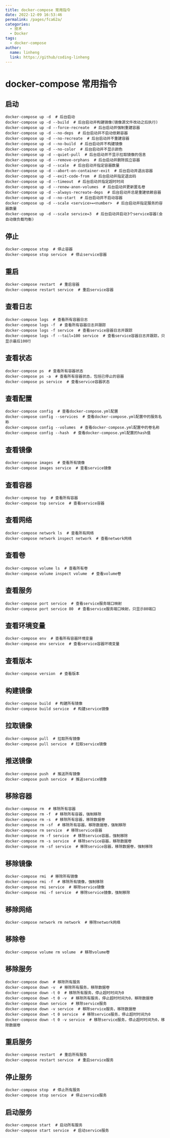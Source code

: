 ```yaml
---
title: docker-compose 常用指令
date: 2022-12-09 16:53:46
permalink: /pages/fca62a/
categories:
  - 技术
  - Docker
tags: 
  - docker-compose
author: 
  name: linheng
  link: https://github/coding-linheng
---
```


# docker-compose 常用指令

## 启动
  
    docker-compose up -d  # 后台启动
    docker-compose up -d --build  # 后台启动并构建镜像(镜像源文件改动之后执行)
    docker-compose up -d --force-recreate  # 后台启动并强制重建容器
    docker-compose up -d --no-deps  # 后台启动并不启动依赖容器  
    docker-compose up -d --no-recreate  # 后台启动并不重建容器
    docker-compose up -d --no-build  # 后台启动并不构建镜像
    docker-compose up -d --no-color  # 后台启动并不显示颜色
    docker-compose up -d --quiet-pull  # 后台启动并不显示拉取镜像的信息
    docker-compose up -d --remove-orphans  # 后台启动并删除孤立容器
    docker-compose up -d --scale  # 后台启动并指定容器数量
    docker-compose up -d --abort-on-container-exit  # 后台启动并退出容器
    docker-compose up -d --exit-code-from  # 后台启动并指定退出码
    docker-compose up -d --timeout  # 后台启动并指定超时时间
    docker-compose up -d --renew-anon-volumes  # 后台启动并更新匿名卷
    docker-compose up -d --always-recreate-deps  # 后台启动并总是重建依赖容器
    docker-compose up -d --no-start  # 后台启动并不启动容器
    docker-compose up -d --scale <service>=<number>  # 后台启动并指定服务的容器数量
    docker-compose up -d --scale service=3  # 后台启动并启动3个service容器(会自动做负载均衡)
    
## 停止

    docker-compose stop  # 停止容器
    docker-compose stop service  # 停止service容器
    
## 重启

    docker-compose restart  # 重启容器
    docker-compose restart service  # 重启service容器
        
## 查看日志

    docker-compose logs  # 查看所有容器日志
    docker-compose logs -f  # 查看所有容器日志并跟踪
    docker-compose logs -f service  # 查看service容器日志并跟踪
    docker-compose logs -f --tail=100 service  # 查看service容器日志并跟踪，只显示最后100行

## 查看状态
    
    docker-compose ps  # 查看所有容器状态
    docker-compose ps -a  # 查看所有容器状态，包括已停止的容器
    docker-compose ps service  # 查看service容器状态
    
## 查看配置

    docker-compose config  # 查看docker-compose.yml配置
    docker-compose config --services  # 查看docker-compose.yml配置中的服务名称
    docker-compose config --volumes  # 查看docker-compose.yml配置中的卷名称
    docker-compose config --hash  # 查看docker-compose.yml配置的hash值

## 查看镜像

    docker-compose images  # 查看所有镜像
    docker-compose images service  # 查看service镜像

## 查看容器

    docker-compose top  # 查看所有容器
    docker-compose top service  # 查看service容器

## 查看网络

    docker-compose network ls  # 查看所有网络
    docker-compose network inspect network  # 查看network网络

## 查看卷

    docker-compose volume ls  # 查看所有卷
    docker-compose volume inspect volume  # 查看volume卷

## 查看服务

    docker-compose port service  # 查看service服务端口映射
    docker-compose port service 80  # 查看service服务端口映射，只显示80端口

## 查看环境变量
  
    docker-compose env  # 查看所有容器环境变量
    docker-compose env service  # 查看service容器环境变量

## 查看版本

    docker-compose version  # 查看版本

## 构建镜像 

    docker-compose build  # 构建所有镜像
    docker-compose build service  # 构建service镜像

## 拉取镜像

    docker-compose pull  # 拉取所有镜像
    docker-compose pull service  # 拉取service镜像

## 推送镜像

    docker-compose push  # 推送所有镜像
    docker-compose push service  # 推送service镜像

## 移除容器

    docker-compose rm  # 移除所有容器
    docker-compose rm -f  # 移除所有容器，强制移除
    docker-compose rm -s  # 移除所有容器，移除数据卷
    docker-compose rm -sf  # 移除所有容器，移除数据卷，强制移除
    docker-compose rm service  # 移除service容器
    docker-compose rm -f service  # 移除service容器，强制移除
    docker-compose rm -s service  # 移除service容器，移除数据卷
    docker-compose rm -sf service  # 移除service容器，移除数据卷，强制移除

## 移除镜像

    docker-compose rmi  # 移除所有镜像
    docker-compose rmi -f  # 移除所有镜像，强制移除
    docker-compose rmi service  # 移除service镜像
    docker-compose rmi -f service  # 移除service镜像，强制移除

## 移除网络

    docker-compose network rm network  # 移除network网络  

## 移除卷

    docker-compose volume rm volume  # 移除volume卷

## 移除服务

    docker-compose down  # 移除所有服务
    docker-compose down -v  # 移除所有服务，移除数据卷
    docker-compose down -t 0  # 移除所有服务，停止超时时间为0
    docker-compose down -t 0 -v  # 移除所有服务，停止超时时间为0，移除数据卷
    docker-compose down service  # 移除service服务
    docker-compose down -v service  # 移除service服务，移除数据卷
    docker-compose down -t 0 service  # 移除service服务，停止超时时间为0
    docker-compose down -t 0 -v service  # 移除service服务，停止超时时间为0，移除数据卷

## 重启服务

    docker-compose restart  # 重启所有服务
    docker-compose restart service  # 重启service服务

## 停止服务

    docker-compose stop  # 停止所有服务
    docker-compose stop service  # 停止service服务

## 启动服务

    docker-compose start  # 启动所有服务
    docker-compose start service  # 启动service服务







